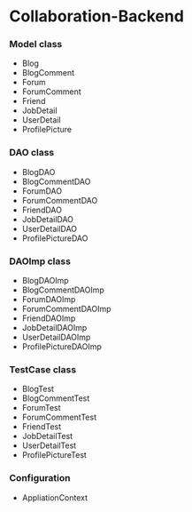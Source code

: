 # Collaboration-Backend


<h3>Model class</h3>
<ul>
    <li>Blog</li>
    <li>BlogComment</li>
    <li>Forum</li>
    <li>ForumComment</li>
    <li>Friend</li>
    <li>JobDetail</li>
    <li>UserDetail</li>
    <li>ProfilePicture</li> 
</ul> 

<h3>DAO class</h3>
<ul>
    <li>BlogDAO</li>
    <li>BlogCommentDAO</li>
    <li>ForumDAO</li>
    <li>ForumCommentDAO</li>
    <li>FriendDAO</li>
    <li>JobDetailDAO</li>
    <li>UserDetailDAO</li>
    <li>ProfilePictureDAO</li> 
</ul>
<h3>DAOImp class</h3>
<ul>
    <li>BlogDAOImp</li>
    <li>BlogCommentDAOImp</li>
    <li>ForumDAOImp</li>
    <li>ForumCommentDAOImp</li>
    <li>FriendDAOImp</li>
    <li>JobDetailDAOImp</li>
    <li>UserDetailDAOImp</li>
    <li>ProfilePictureDAOImp</li> 
</ul>
<h3>TestCase class</h3>
<ul>
    <li>BlogTest</li>
    <li>BlogCommentTest</li>
    <li>ForumTest</li>
    <li>ForumCommentTest</li>
    <li>FriendTest</li>
    <li>JobDetailTest</li>
    <li>UserDetailTest</li>
    <li>ProfilePictureTest</li>
</ul>
     <h3>Configuration</h3>
<ul>
    <li>AppliationContext</li>
    
</ul>
     
